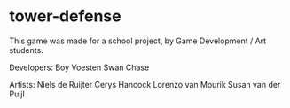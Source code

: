 # tower-defense

This game was made for a school project, by Game Development / Art students.

Developers:
Boy Voesten
Swan Chase

Artists:
Niels de Ruijter
Cerys Hancock
Lorenzo van Mourik
Susan van der Puijl
